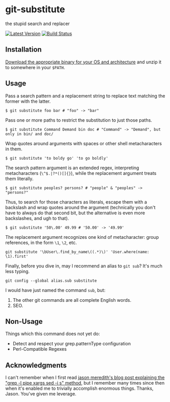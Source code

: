 git-substitute
==============

the stupid search and replacer

[![Latest Version](https://img.shields.io/github/release/nicknovitski/git-substitute.svg?style=flat-square)][release]
[![Build Status](https://img.shields.io/travis/nicknovitski/git-substitute.svg?style=flat-square)][travis]

[release]: https://github.com/nicknovitski/git-substitute/releases
[travis]: https://travis-ci.org/nicknovitski/git-substitute

## Installation

[Download the appropriate binary for your OS and architecture](https://github.com/nicknovitski/git-substitute/releases/latest)
and unzip it to somewhere in your `$PATH`.

## Usage

Pass a search pattern and a replacement string to replace text matching the
former with the latter.
```shell
$ git substitute foo bar # "foo" -> "bar"
```

Pass one or more paths to restrict the substitution to just those paths.
```shell
$ git substitute Command Demand bin doc # "Command" -> "Demand", but only in bin/ and doc/
```

Wrap quotes around arguments with spaces or other shell metacharacters in them.
```shell
$ git substitute 'to boldy go' 'to go boldly'
```

The search pattern argument is an extended regex, interpreting metacharacters
(`\^$.|?*()[]{}`), while the replacement argument treats them literally.
```
$ git substitute peoples? persons? # "people" & "peoples" -> "persons?"
```

Thus, to search for those characters as literals, escape them with a backslash
and wrap quotes around the argument (technically you don't have to always do
that second bit, but the alternative is even more backslashes, and ugh to
that).
```shell
$ git substitute '50\.00' 49.99 # '50.00' -> '49.99'
```

The replacement argument recognizes one kind of metacharacter: group
references, in the form `\1`, `\2`, etc.
```shell
git substitute '\bUser\.find_by_name\((.*)\)' 'User.where(name: \1).first'
```

Finally, before you dive in, may I recommend an alias to `git sub`?  It's much less typing.
```shell
git config --global alias.sub substitute
```

I would have just named the command `sub`, but:

1. The other git commands are all complete English words.
2. SEO.

## Non-Usage

Things which this command does not yet do:

- Detect and respect your grep.patternType configuration
- Perl-Compatible Regexes

## Acknowledgments

I can't remember when I first read [jason meredith's blog post explaining the
"grep -l pipe xargs sed -i s" method][use-git-grep], but I remember many times
since then when it's enabled me to trivially accomplish enormous things.
Thanks, Jason.  You've given me leverage.

[use-git-grep]: http://blog.jasonmeridth.com/posts/use-git-grep-to-replace-strings-in-files-in-your-git-repository/
